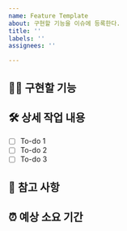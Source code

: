 ```yaml
---
name: Feature Template
about: 구현할 기능을 이슈에 등록한다.
title: ''
labels: ''
assignees: ''

---
```


## 🧑‍💻 구현할 기능

## 🛠 상세 작업 내용

- [ ] To-do 1
- [ ] To-do 2
- [ ] To-do 3

## 📄 참고 사항

## ⏰ 예상 소요 기간
